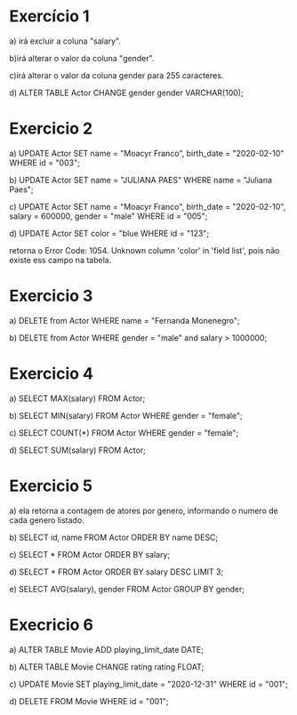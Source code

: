 # Exercício 1

a) irá excluir a coluna "salary".

b)irá alterar o valor da coluna "gender".

c)irá alterar o valor da coluna gender para 255 caracteres.

d) ALTER TABLE Actor CHANGE gender gender VARCHAR(100);

# Exercicio 2

a) 
UPDATE Actor
SET 
	name = "Moacyr Franco",
	birth_date = "2020-02-10"
WHERE id = "003";

b)
UPDATE Actor
SET name = "JULIANA PAES"
WHERE name = "Juliana Paes";

c)
UPDATE Actor
SET 
name = "Moacyr Franco",
birth_date = "2020-02-10",
salary = 600000,
gender = "male"
WHERE id = "005";

d) 
UPDATE Actor
SET 
	color = "blue
WHERE id = "123";

retorna o Error Code: 1054. Unknown column 'color' in 'field list', pois não existe ess campo na tabela.

# Exercicio 3

a) 
DELETE from Actor WHERE name = "Fernanda Monenegro";

b) 
DELETE from Actor
WHERE gender = "male" and salary > 1000000;

# Exercicio 4

a)
SELECT MAX(salary) FROM Actor;

b) 
SELECT MIN(salary) FROM Actor WHERE gender = "female";

c)
SELECT COUNT(*) FROM Actor WHERE gender = "female";

d)
SELECT SUM(salary) FROM Actor;

# Exercicio 5

a) ela retorna a contagem de atores por genero, informando o numero de cada genero listado.

b)
SELECT id, name FROM Actor
ORDER BY name DESC;

c)
SELECT * FROM Actor
ORDER BY salary;

d) 
SELECT * FROM Actor
ORDER BY salary DESC
LIMIT 3;

e)
SELECT AVG(salary), gender FROM Actor
GROUP BY gender;

# Execricio 6

a)
ALTER TABLE Movie ADD playing_limit_date DATE;

b)
ALTER TABLE Movie CHANGE rating rating FLOAT;

c) 
UPDATE Movie
SET
	playing_limit_date = "2020-12-31"
WHERE id = "001";

d)
DELETE FROM Movie WHERE id = "001";

